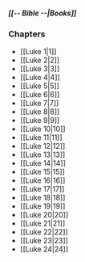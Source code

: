 ##### *[[-- Bible --|Books]]*

### Chapters
- [[Luke 1|1]]
- [[Luke 2|2]]
- [[Luke 3|3]]
- [[Luke 4|4]]
- [[Luke 5|5]]
- [[Luke 6|6]]
- [[Luke 7|7]]
- [[Luke 8|8]]
- [[Luke 9|9]]
- [[Luke 10|10]]
- [[Luke 11|11]]
- [[Luke 12|12]]
- [[Luke 13|13]]
- [[Luke 14|14]]
- [[Luke 15|15]]
- [[Luke 16|16]]
- [[Luke 17|17]]
- [[Luke 18|18]]
- [[Luke 19|19]]
- [[Luke 20|20]]
- [[Luke 21|21]]
- [[Luke 22|22]]
- [[Luke 23|23]]
- [[Luke 24|24]]
